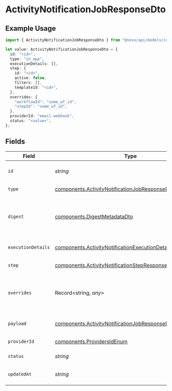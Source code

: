 # ActivityNotificationJobResponseDto

## Example Usage

```typescript
import { ActivityNotificationJobResponseDto } from "@novu/api/models/components";

let value: ActivityNotificationJobResponseDto = {
  id: "<id>",
  type: "in_app",
  executionDetails: [],
  step: {
    id: "<id>",
    active: false,
    filters: [],
    templateId: "<id>",
  },
  overrides: {
    "workflowId": "some_wf_id",
    "stepId": "some_wf_id",
  },
  providerId: "email-webhook",
  status: "<value>",
};
```

## Fields

| Field                                                                                                                                    | Type                                                                                                                                     | Required                                                                                                                                 | Description                                                                                                                              | Example                                                                                                                                  |
| ---------------------------------------------------------------------------------------------------------------------------------------- | ---------------------------------------------------------------------------------------------------------------------------------------- | ---------------------------------------------------------------------------------------------------------------------------------------- | ---------------------------------------------------------------------------------------------------------------------------------------- | ---------------------------------------------------------------------------------------------------------------------------------------- |
| `id`                                                                                                                                     | *string*                                                                                                                                 | :heavy_check_mark:                                                                                                                       | Unique identifier of the job                                                                                                             |                                                                                                                                          |
| `type`                                                                                                                                   | [components.ActivityNotificationJobResponseDtoType](../../models/components/activitynotificationjobresponsedtotype.md)                   | :heavy_check_mark:                                                                                                                       | Type of the job                                                                                                                          |                                                                                                                                          |
| `digest`                                                                                                                                 | [components.DigestMetadataDto](../../models/components/digestmetadatadto.md)                                                             | :heavy_minus_sign:                                                                                                                       | Optional digest for the job, including metadata and events                                                                               |                                                                                                                                          |
| `executionDetails`                                                                                                                       | [components.ActivityNotificationExecutionDetailResponseDto](../../models/components/activitynotificationexecutiondetailresponsedto.md)[] | :heavy_check_mark:                                                                                                                       | Execution details of the job                                                                                                             |                                                                                                                                          |
| `step`                                                                                                                                   | [components.ActivityNotificationStepResponseDto](../../models/components/activitynotificationstepresponsedto.md)                         | :heavy_check_mark:                                                                                                                       | Step details of the job                                                                                                                  |                                                                                                                                          |
| `overrides`                                                                                                                              | Record<string, *any*>                                                                                                                    | :heavy_minus_sign:                                                                                                                       | Optional context object for additional error details.                                                                                    | {<br/>"workflowId": "some_wf_id",<br/>"stepId": "some_wf_id"<br/>}                                                                       |
| `payload`                                                                                                                                | [components.ActivityNotificationJobResponseDtoPayload](../../models/components/activitynotificationjobresponsedtopayload.md)             | :heavy_minus_sign:                                                                                                                       | Optional payload for the job                                                                                                             |                                                                                                                                          |
| `providerId`                                                                                                                             | [components.ProvidersIdEnum](../../models/components/providersidenum.md)                                                                 | :heavy_check_mark:                                                                                                                       | Provider ID of the job                                                                                                                   |                                                                                                                                          |
| `status`                                                                                                                                 | *string*                                                                                                                                 | :heavy_check_mark:                                                                                                                       | Status of the job                                                                                                                        |                                                                                                                                          |
| `updatedAt`                                                                                                                              | *string*                                                                                                                                 | :heavy_minus_sign:                                                                                                                       | Updated time of the notification                                                                                                         |                                                                                                                                          |